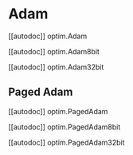 # Adam

[[autodoc]] optim.Adam

[[autodoc]] optim.Adam8bit

[[autodoc]] optim.Adam32bit

## Paged Adam

[[autodoc]] optim.PagedAdam

[[autodoc]] optim.PagedAdam8bit

[[autodoc]] optim.PagedAdam32bit

